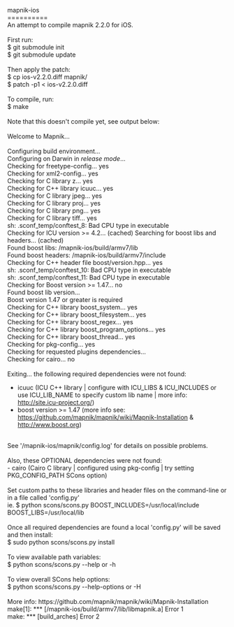 mapnik-ios<br/>
==========<br/>
An attempt to compile mapnik 2.2.0 for iOS.<br/>
<br/>
First run:<br/>
$ git submodule init<br/>
$ git submodule update<br/>
<br/>
Then apply the patch:<br/>
$ cp ios-v2.2.0.diff mapnik/<br/>
$ patch -p1 < ios-v2.2.0.diff<br/>
<br/>
To compile, run:<br/>
$ make<br/>
<br/>
Note that this doesn't compile yet, see output below:<br/>
<br/>
Welcome to Mapnik...<br/>
<br/>
Configuring build environment...<br/>
Configuring on Darwin in *release mode*...<br/>
Checking for freetype-config... yes<br/>
Checking for xml2-config... yes<br/>
Checking for C library z... yes<br/>
Checking for C++ library icuuc... yes<br/>
Checking for C library jpeg... yes<br/>
Checking for C library proj... yes<br/>
Checking for C library png... yes<br/>
Checking for C library tiff... yes<br/>
sh: .sconf_temp/conftest_8: Bad CPU type in executable<br/>
Checking for ICU version >= 4.2... (cached) Searching for boost libs and headers... (cached) <br/>
Found boost libs: <some-path>/mapnik-ios/build/armv7/lib<br/>
Found boost headers: <some-path>/mapnik-ios/build/armv7/include<br/>
Checking for C++ header file boost/version.hpp... yes<br/>
sh: .sconf_temp/conftest_10: Bad CPU type in executable<br/>
sh: .sconf_temp/conftest_11: Bad CPU type in executable<br/>
Checking for Boost version >= 1.47... no<br/>
Found boost lib version... <br/>
Boost version 1.47 or greater is required<br/>
Checking for C++ library boost_system... yes<br/>
Checking for C++ library boost_filesystem... yes<br/>
Checking for C++ library boost_regex... yes<br/>
Checking for C++ library boost_program_options... yes<br/>
Checking for C++ library boost_thread... yes<br/>
Checking for pkg-config... yes<br/>
Checking for requested plugins dependencies...<br/>
Checking for cairo... no<br/>
<br/>
Exiting... the following required dependencies were not found:<br/>
   - icuuc (ICU C++ library | configure with ICU_LIBS & ICU_INCLUDES or use ICU_LIB_NAME to specify custom lib name  | more info: http://site.icu-project.org/)<br/>
   - boost version >= 1.47 (more info see: https://github.com/mapnik/mapnik/wiki/Mapnik-Installation & http://www.boost.org)<br/>
<br/>
See '<some-path>/mapnik-ios/mapnik/config.log' for details on possible problems.<br/>
<br/>
Also, these OPTIONAL dependencies were not found:<br/>
   - cairo (Cairo C library | configured using pkg-config | try setting PKG_CONFIG_PATH SCons option)<br/>
<br/>
Set custom paths to these libraries and header files on the command-line or in a file called 'config.py'<br/>
    ie. $ python scons/scons.py BOOST_INCLUDES=/usr/local/include BOOST_LIBS=/usr/local/lib<br/>
<br/>
Once all required dependencies are found a local 'config.py' will be saved and then install:<br/>
    $ sudo python scons/scons.py install<br/>
<br/>
To view available path variables:<br/>
    $ python scons/scons.py --help or -h<br/>
<br/>
To view overall SCons help options:<br/>
    $ python scons/scons.py --help-options or -H<br/>
<br/>
More info: https://github.com/mapnik/mapnik/wiki/Mapnik-Installation<br/>
make[1]: *** [<some-path>/mapnik-ios/build/armv7/lib/libmapnik.a] Error 1<br/>
make: *** [build_arches] Error 2<br/>
